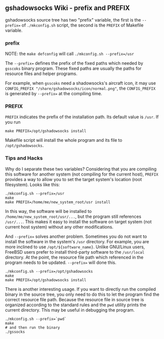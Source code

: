 ## gshadowsocks Wiki - prefix and PREFIX

gshadowsocks source tree has two "prefix" variable, the first is the `--prefix=` of `./mkconfig.sh` script, the second is the `PREFIX` of Makefile variable.

### prefix

NOTE: the `make defconfig` will call `./mkconfig.sh --prefix=/usr`

The `--prefix=` defines the prefix of the fixed paths which needed by `gsscoks` binary program. These fixed paths are usually the paths for resource files and helper programs.

For example, when `gsscoks` need a shadowsocks's aircraft icon, it may use `CONFIG_PREFIX "/share/gshadowsocks/icon/normal.png"`, the `CONFIG_PREFIX` is generated by `--prefix=` at the compiling time.

### PREFIX

`PREFIX` indicates the prefix of the installation path. Its default value is `/usr`. If you run

```
make PREFIX=/opt/gshadowsocks install
```

Makefile script will install the whole program and its file to `/opt/gshadowsocks`.

### Tips and Hacks

Why do I separate these two variables? Considering that you are compiling this software for another system (not compiling for the current host), `PREFIX` provides a way to allow you to set the target system's location (root filesystem). Looks like this:

```
./mkconfig.sh --prefix=/usr
make
make PREFIX=/home/me/new_system_root/usr install
```

In this way, the software will be installed to `/home/me/new_system_root/usr/...`, but the program still references `/usr/...`. This makes it easy to install the software on target system (not current host system) without any other modifications.

And `--prefix=` solves another problem. Sometimes you do not want to install the software in the system's `/usr` directory. For example, you are more inclined to use `/opt/${software_name}`. Unlike GNU/Linux users, FreeBSD users prefer to install third-party software to the `/usr/local` directory. At the point, the resource file path which referenced in the program needs to be updated. `--prefix=` will done this.

```
./mkconfig.sh --prefix=/opt/gshadowsocks
make
make PREFIX=/opt/gshadowsocks install
```

There is another interesting usage. If you want to directly run the compiled binary in the source tree, you only need to do this to let the program find the correct resource file path. Because the resource file in source tree is organized according to the standard rules and the `pwd` utility prints the current directory. This may be useful in debugging the program.

```
./mkconfig.sh --prefix=`pwd`
make
# and then run the binary
./gssocks
```
